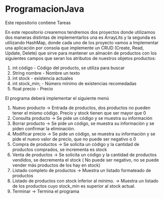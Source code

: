 # ProgramacionJava
Este repositorio contiene Tareas

En este repositorio crearemos tendremos dos proyectos donde utilizamos dos maneras distintas de implementarlos una es ArrayLits y la segunda es utilizando HashMap, donde cada uno de los proyecto vamos a Implementar una aplicación por consola que implemente un CRUD (Create, Read, Update, Delete) que sirve para mantener un almacén de productos con los siguientes campos que seran los atributos de nuestros objetos productos:
  1. int código - Código del producto, se utiliza para buscar
  2. String nombre - Nombre un texto
  3. int stock - existencia actuales
  4. int stock_min; - Número mínimo de existencias recomedadas
  5. float precio - Precio

El programa deberá implementar el siguiente menú
  1. Nuevo producto → Entrada de productos, dos productos no pueden tener el mismo código. Precio y stock tienen que ser mayor que 0
  2. Consulta producto → Se pide un código y se muestra su información
  3. Borrar producto → Se pide un código, se muestra su información y se piden confirmar la eliminación.
  4. Modificar precio → Se pide un código, se muestra su información y se pide el nuevo valor de precio, que no puede ser negativo o 0
  5. Compra de productos → Se solicita un código y la cantidad de productos comprados, se  incrementa es stock
  6. Venta de productos →  Se solicita un código y la cantidad de productos vendidos,  se decrementa el stock ( No puede ser negativo, no se puede vender más productos de los hay en stock)
  7. Listado completo de productos → Muestra un listado formateado de productos
  8. Listado de productos con stock inferior al mínimo. → Muestra un listado de los productos cuyo stock_min es superior al stock actual.
  9. Terminar → Termina el programa
